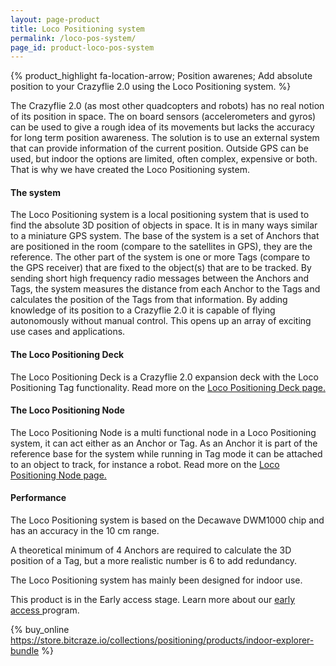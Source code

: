 ```yaml
---
layout: page-product
title: Loco Positioning system
permalink: /loco-pos-system/
page_id: product-loco-pos-system
---
```


{% product_highlight
fa-location-arrow;
Position awarenes;
Add absolute position to your Crazyflie 2.0 using the Loco Positioning system.
%}

The Crazyflie 2.0 (as most other quadcopters and robots) has no real notion of 
its position in space. The on board sensors (accelerometers and gyros) can be
used to give a rough idea of its movements but lacks the accuracy for long term
position awareness. The solution is to use an external system that can provide
information of the current position. Outside GPS can be used, but indoor the 
options are limited, often complex, expensive or both. That is why we have
created the Loco Positioning system.

#### The system

The Loco Positioning system is a local positioning system that is used to find
the absolute 3D position of objects in space. It is in many ways similar to a
miniature GPS system. 
The base of the system is a set of Anchors that are positioned in the room 
(compare to the satellites in GPS), they are the reference. The other part of
the system is one or more Tags (compare to the GPS receiver) that are fixed to the 
object(s) that are to be tracked. By sending short high frequency radio 
messages between the Anchors and Tags, the system measures the distance from 
each Anchor to the Tags and calculates the position of the Tags from that 
information.
By adding knowledge of its position to a Crazyflie 2.0 it is capable of flying
autonomously without manual control. This opens up an array of exciting use 
cases and applications.

#### The Loco Positioning Deck 

The Loco Positioning Deck is a Crazyflie 2.0 expansion deck with the Loco 
Positioning Tag functionality. Read more on the [Loco Positioning Deck page.](/loco-pos-deck/)

#### The Loco Positioning Node

The Loco Positioning Node is a multi functional node in a Loco Positioning system,
it can act either as an Anchor or Tag. As an Anchor it is part of the reference base for
the system while running in Tag mode it can be attached to an object to track,
for instance a robot. Read more on the [Loco Positioning Node page.](/loco-pos-node/)

#### Performance

The Loco Positioning system is based on the Decawave DWM1000 chip and has an
accuracy in the 10 cm range. 

A theoretical minimum of 4 Anchors are required to 
calculate the 3D position of a Tag, but a more realistic number is 6 to add
redundancy.

The Loco Positioning system has mainly been designed for indoor use.

<div class="alert alert-success" role="alert">
    <i class="fa fa-info fa-fw"></i>
    This product is in the Early access stage. Learn more about our <a href="/early-access/" class="alert-link">early access </a>program.
</div>

{% buy_online https://store.bitcraze.io/collections/positioning/products/indoor-explorer-bundle %}
